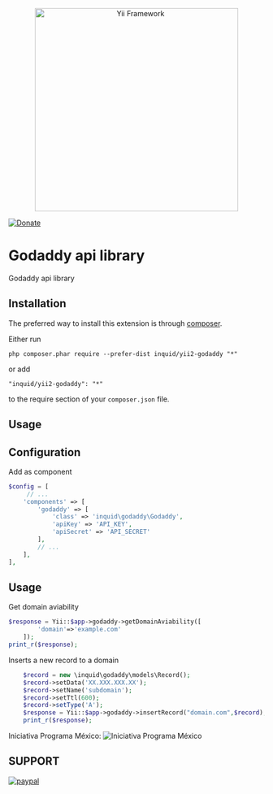 <p align="center">
    <a href="http://www.yiiframework.com/" target="_blank">
        <img src="http://static.yiiframework.com/files/logo/yii.png" width="400" alt="Yii Framework" />
    </a>
</p>

[![Donate](https://img.shields.io/badge/Donate-PayPal-green.svg)](https://www.paypal.com/cgi-bin/webscr?cmd=_donations&business=contact@inquid.co&item_name=Yii2+extensions+support&item_number=22+Campaign&amount=5%2e00&currency_code=USD)

Godaddy api library
===================
Godaddy api library

Installation
------------

The preferred way to install this extension is through [composer](http://getcomposer.org/download/).

Either run

```
php composer.phar require --prefer-dist inquid/yii2-godaddy "*"
```

or add

```
"inquid/yii2-godaddy": "*"
```

to the require section of your `composer.json` file.


Usage
-----

## Configuration
Add as component
```php
$config = [
     // ...
    'components' => [
        'godaddy' => [
            'class' => 'inquid\godaddy\Godaddy',
            'apiKey' => 'API_KEY',
            'apiSecret' => 'API_SECRET'
        ],
        // ...
    ],
],
```

## Usage
Get domain aviability
```php
$response = Yii::$app->godaddy->getDomainAviability([
        'domain'=>'example.com'
    ]);
print_r($response);
```
Inserts a new record to a domain
```php
    $record = new \inquid\godaddy\models\Record();
    $record->setData('XX.XXX.XXX.XX');
    $record->setName('subdomain');
    $record->setTtl(600);
    $record->setType('A');
    $response = Yii::$app->godaddy->insertRecord("domain.com",$record);
    print_r($response);
```

Iniciativa Programa México: 
![Iniciativa Programa México](https://lh5.googleusercontent.com/k6u-DepqdgZzTk15Kxx6UPuZJ0ldiv6EPuhhJYRp8QfB89kLxU-D1D7YdYST-gGXnSxl9LFixzn5sYg=w1920-h990)

SUPPORT
-----
[![paypal](https://www.paypalobjects.com/en_US/i/btn/btn_donateCC_LG.gif)](https://www.paypal.com/cgi-bin/webscr?cmd=_donations&business=contact@inquid.co&item_name=Yii2+extensions+support&item_number=22+Campaign&amount=5%2e00&currency_code=USD)